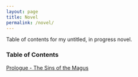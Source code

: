 ```yaml
---
layout: page
title: Novel
permalink: /novel/
---
```


Table of contents for my untitled, in progress novel.

### Table of Contents

[Prologue - The Sins of the Magus](/novel/prologue/)


